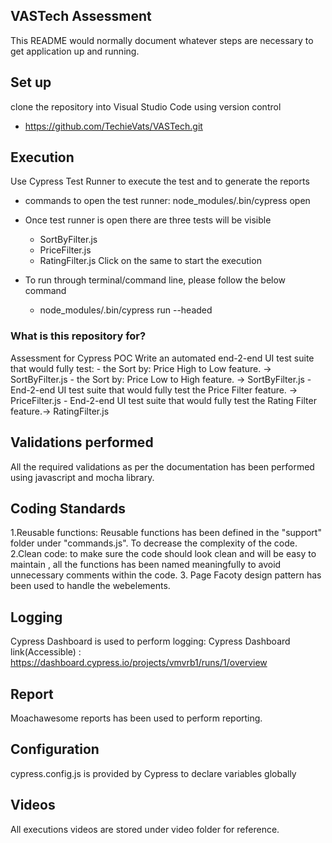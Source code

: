 ## VASTech Assessment

This README would normally document whatever steps are necessary to get application up and running.


## Set up

clone the repository into Visual Studio Code using version control
- https://github.com/TechieVats/VASTech.git 

## Execution
Use Cypress Test Runner to execute the test and to generate the reports
- commands to open the test runner: node_modules/.bin/cypress open
- Once test runner is open there are three tests will be visible
    - SortByFilter.js
    - PriceFilter.js
    - RatingFilter.js
    Click on the same to start the execution

- To run through terminal/command line, please follow the below command
    - node_modules/.bin/cypress run --headed

### What is this repository for? ###
Assessment for Cypress POC
Write an automated end-2-end UI test suite that would fully test:
	-	the Sort by: Price High to Low feature. -> SortByFilter.js
	-	the Sort by: Price Low to High feature. -> SortByFilter.js
	-	End-2-end UI test suite that would fully test the Price Filter feature. -> PriceFilter.js
	-	End-2-end UI test suite that would fully test the Rating Filter feature.-> RatingFilter.js



## Validations performed

All the required validations as per the documentation has been performed using javascript and mocha library.


## Coding Standards

1.Reusable functions: Reusable functions has been defined in the "support" folder under "commands.js". To decrease the
complexity of the code.
2.Clean code: to make sure the code should look clean and will be easy to maintain , all the functions has been
named meaningfully to avoid unnecessary comments within the code.
3. Page Facoty design pattern has been used to handle the webelements.

## Logging

Cypress Dashboard is used to perform logging:
Cypress Dashboard link(Accessible) : https://dashboard.cypress.io/projects/vmvrb1/runs/1/overview

## Report
Moachawesome reports has been used to perform reporting.

## Configuration
cypress.config.js is provided by Cypress to declare variables globally

## Videos
All executions videos are stored under video folder for reference.

